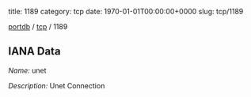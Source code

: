 title: 1189
category: tcp
date: 1970-01-01T00:00:00+0000
slug: tcp/1189

[portdb](/) / [tcp](/category/tcp.html) / 1189


## IANA Data

_Name:_ unet

_Description:_ Unet Connection


